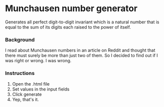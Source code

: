# Munchausen number generator
Generates all perfect digit-to-digit invariant which is a natural number that is equal to the sum of its digits each raised to the power of itself.

### Background
I read about Munchausen numbers in an article on Reddit and thought that there must surely be more than just two of them. So I decided to find out if I was right or wrong.
I was wrong. 

### Instructions
1. Open the .html file
2. Set values in the input fields
3. Click generate
4. Yep, that's it.
